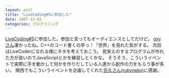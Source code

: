 ```yaml
---
layout: post
title: "LiveCoding#5に参加した"
date: 2007-12-02
categories: プログラミング
---
```

[LiveCoding#5](http://livecoding.org/)に参加した。参加と言ってもオーディエンスとしてだけど。
[oxyさん](http://mono.kmc.gr.jp/~oxy/d/?date=20071130)凄かったね。C++のコード書くの早っ！『世界』を見れた気がする。
次回はLiveCoderになれる様にネタを考えておこう。
見栄えのするプログラムが作れた方が良いのでJavaScriptとかを練習しとくかな。
そうそう、こういうイベントで実際に手を動かして何かを作りだしている人達から創作の力をもらう事が多い。
関西でもこういうイベントを企画してくれた[氏久さん(rubyneko)](http://ujihisa.nowa.jp/profile/)に感謝。
